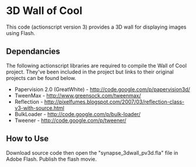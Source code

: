 3D Wall of Cool
=============
This code (actionscript version 3) provides a 3D wall for displaying images using Flash.


Dependancies
-------
The following actionscript libraries are required to compile the Wall of Cool project.  They've been included in the project but links to their original projects can be found below.
*   Papervision 2.0 (GreatWhite) - http://code.google.com/p/papervision3d/
*   TweenMax - http://www.greensock.com/tweenmax/
*   Reflection - http://pixelfumes.blogspot.com/2007/03/reflection-class-v3-with-source.html
*   BulkLoader - http://code.google.com/p/bulk-loader/
*   Tweener - http://code.google.com/p/tweener/

How to Use
-------
Download source code then open the "synapse_3dwall_pv3d.fla" file in Adobe Flash.  Publish the flash movie.